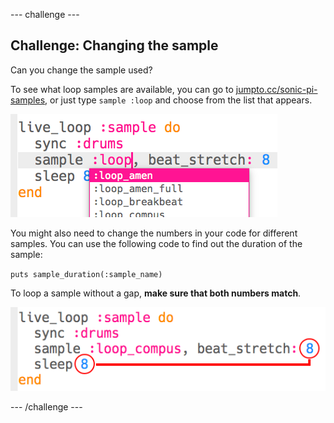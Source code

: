 --- challenge ---

## Challenge: Changing the sample
Can you change the sample used?

To see what loop samples are available, you can go to <a href="http://jumpto.cc/sonic-pi-samples">jumpto.cc/sonic-pi-samples</a>, or just type `sample :loop` and choose from the list that appears.

![screenshot](images/dj-sample-choose.png)

You might also need to change the numbers in your code for different samples. You can use the following code to find out the duration of the sample:

`puts sample_duration(:sample_name)`

To loop a sample without a gap, __make sure that both numbers match__.

![screenshot](images/dj-sample-numbers.png)




--- /challenge ---
